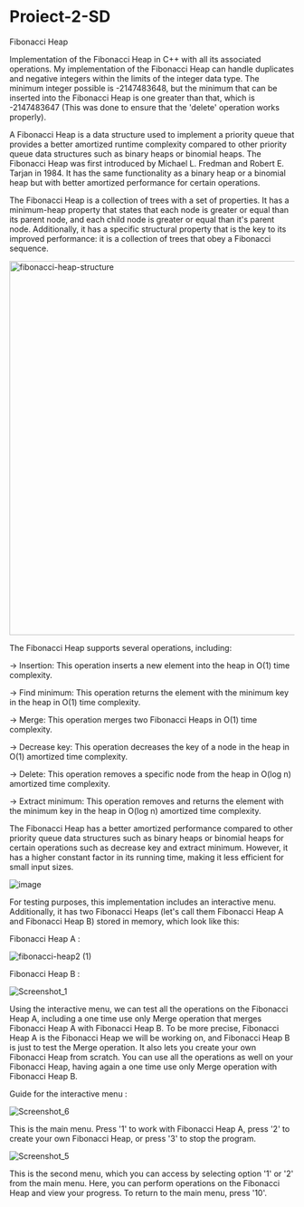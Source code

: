 # Proiect-2-SD
Fibonacci Heap

  Implementation of the Fibonacci Heap in C++ with all its associated operations. My implementation of the Fibonacci Heap can handle duplicates and negative integers within the limits of the integer data type. The minimum integer possible is -2147483648, but the minimum that can be inserted into the Fibonacci Heap is one greater than that, which is -2147483647 (This was done to ensure that the 'delete' operation works properly).

  A Fibonacci Heap is a data structure used to implement a priority queue that provides a better amortized runtime complexity compared to other priority queue data structures such as binary heaps or binomial heaps. The Fibonacci Heap was first introduced by Michael L. Fredman and Robert E. Tarjan in 1984. It has the same functionality as a binary heap or a binomial heap but with better amortized performance for certain operations.

  The Fibonacci Heap is a collection of trees with a set of properties. It has a minimum-heap property that states that each node is greater or equal than its parent node, and each child node is greater or equal than it's parent node. Additionally, it has a specific structural property that is the key to its improved performance: it is a collection of trees that obey a Fibonacci sequence.
  
  <img width="661" alt="fibonacci-heap-structure" src="https://user-images.githubusercontent.com/105515716/235310682-39e739d8-5d03-4875-afbf-119cb1abd790.png">

 The Fibonacci Heap supports several operations, including:

-> Insertion: This operation inserts a new element into the heap in O(1) time complexity.

-> Find minimum: This operation returns the element with the minimum key in the heap in O(1) time complexity.

-> Merge: This operation merges two Fibonacci Heaps in O(1) time complexity.

-> Decrease key: This operation decreases the key of a node in the heap in O(1) amortized time complexity.

-> Delete: This operation removes a specific node from the heap in O(log n) amortized time complexity.

-> Extract minimum: This operation removes and returns the element with the minimum key in the heap in O(log n) amortized time complexity.

  The Fibonacci Heap has a better amortized performance compared to other priority queue data structures such as binary heaps or binomial heaps for certain operations such as decrease key and extract minimum. However, it has a higher constant factor in its running time, making it less efficient for small input sizes.
  
  ![image](https://user-images.githubusercontent.com/105515716/234973491-ef62f24d-c20f-43c1-814d-e44ed8494a78.png)
  
  For testing purposes, this implementation includes an interactive menu. Additionally, it has two Fibonacci Heaps (let's call them Fibonacci Heap A and Fibonacci Heap B) stored in memory, which look like this:
  
  Fibonacci Heap A :
  
  ![fibonacci-heap2 (1)](https://user-images.githubusercontent.com/105515716/235310825-12684ac3-aaad-48e6-90e5-d0f9b99234c9.png)


  Fibonacci Heap B : 
  
  ![Screenshot_1](https://user-images.githubusercontent.com/105515716/235310849-0e15a383-dcbe-49ba-a224-5857143235d3.jpg)


  Using the interactive menu, we can test all the operations on the Fibonacci Heap A, including a one time use only Merge operation that merges Fibonacci Heap A with Fibonacci Heap B. To be more precise, Fibonacci Heap A is the Fibonacci Heap we will be working on, and Fibonacci Heap B is just to test the Merge operation. It also lets you create your own Fibonacci Heap from scratch. You can use all the operations as well on your Fibonacci Heap, having again a one time use only Merge operation with Fibonacci Heap B.

 Guide for the interactive menu : 
 
 ![Screenshot_6](https://user-images.githubusercontent.com/105515716/235469747-56f250b6-a446-474c-8990-037b921db85c.jpg)
 
 This is the main menu. Press '1' to work with Fibonacci Heap A, press '2' to create your own Fibonacci Heap, or press '3' to stop the program.
 
![Screenshot_5](https://user-images.githubusercontent.com/105515716/235469915-fe75f8b3-65d7-4ef8-9cb9-526194501448.jpg)

This is the second menu, which you can access by selecting option '1' or '2' from the main menu. Here, you can perform operations on the Fibonacci Heap and view your progress. To return to the main menu, press '10'.

 

